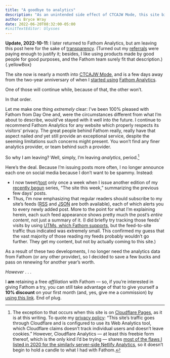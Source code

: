 ```yaml
---
title: "A goodbye to analytics"
description: "As an unintended side effect of CTCAJW Mode, this site bids a fond farewell to The Numbers."
author: Bryce Wray
date: 2022-06-20T08:32:00-05:00
#initTextEditor: Ulysses
---
```


**Update, 2022-10-11**: I later returned to Fathom Analytics, but am leaving this post here for the sake of [transparency](/posts/2019/10/otoh). (Turned out my [referrals](https://usefathom.com/affiliates/terms) were paying enough to justify it; besides, I like using products made by good people for good purposes, and the Fathom team surely fit that description.)
{.yellowBox}

The site now is nearly a month into [CTCAJW Mode](/posts/2022/05/simplify-simplify-maybe-for-real-this-time/), and is a few days away from the two-year anniversary of when I [started using](/posts/2020/06/fathom-analytics-count-on-it/) [Fathom Analytics](https://usefathom.com).

One of those will continue while, because of that, the other won’t.

In that order.

Let me make one thing *extremely* clear: I’ve been 100% pleased with Fathom from Day One and, were the circumstances different from what I’m about to describe, would’ve stayed with it well into the future. I continue to recommend Fathom Analytics for any website which properly respects its visitors’ privacy. The great people behind Fathom really, really have that aspect nailed *and* yet still provide an exceptional service, despite the seeming limitations such concerns might present. You won’t find any finer analytics provider, or team behind such a provider.

So why I am leaving? Well, simply, I’m leaving *analytics*, period.[^1]

Here’s the deal. Because I’m issuing posts more often, I no longer announce each one on social media because I don’t want to be spammy. Instead:
- I now tweet/[toot](https://joinmastodon.org) only once a week when I issue another edition of my [recently begun](/posts/2022/05/site-week-2022-05-28/) series, “The site this week,” summarizing the previous few days’ posts.
- Thus, I’m now emphasizing that regular readers should subscribe to my site’s feeds ([RSS](/index.xml) and [JSON](/index.json) are both available), each of which alerts you to every newly added post. More to the point for what I’m explaining herein, each such feed appearance shows pretty much the post’s *entire content*, not just a summary of it. (I did briefly try tracking those feeds’ visits by using [UTMs, which Fathom supports](https://usefathom.com/docs/start/utms), but the feed-to-site traffic thus indicated was extremely small. This confirmed my guess that the vast majority of those reading my feeds probably wouldn’t go further. They get my content, but not by actually coming to this site.)

As a result of these two developments, I no longer need the analytics data from Fathom (or any other provider), so I decided to save a few bucks and pass on renewing for another year’s worth.

*However* . . .

I **am** retaining a free *affiliation* with Fathom — so, if you’re interested in giving Fathom a try, you can still take advantage of that to give yourself a **10% discount** on your first month (and, yes, give me a commission) by [using this link](https://usefathom.com/ref/ZKHYWX). End of plug.

[^1]:	The exception to that occurs when this site is on [Cloudflare Pages](https://pages.cloudflare.com), as it is at this writing. To quote my [privacy policy](/privacy/#cloudflare): “This site’s traffic goes through Cloudflare and is configured to use its Web Analytics tool, which Cloudflare claims doesn’t track individual users and doesn’t leave cookies.” However, Cloudflare Analytics — at least this freebie form thereof, which is the only kind I’d be trying — shares [most of the flaws I listed in 2020 for the similarly server-side Netlify Analytics](/posts/2020/06/fathom-analytics-count-on-it/#netlify-analytics-close-butnbspnbspnbsp), so it doesn’t begin to hold a candle to what I had with Fathom.
